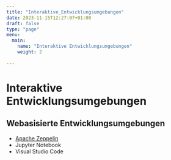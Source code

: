 ```yaml
---
title: "Interaktive_Entwicklungsumgebungen"
date: 2023-11-15T12:27:07+01:00
draft: false
type: "page"
menu: 
  main:
    name: "Interaktive Entwicklungsumgebungen"
    weight: 2
    
---
```

# Interaktive Entwicklungsumgebungen
## Webasisierte Entwicklungsumgebungen
* [Apache Zeppelin](/apache_zeppelin)
* Jupyter Notebook
* Visual Studio Code 



